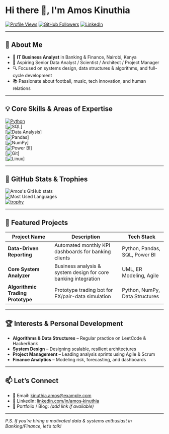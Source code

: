 # Hi there 👋, I'm **Amos Kinuthia**

[![Profile Views](https://komarev.com/ghpvc/?username=Amoskinuthia&color=blue)](https://github.com/Amoskinuthia)
[![GitHub Followers](https://img.shields.io/github/followers/Amoskinuthia?label=Follow&style=social)](https://github.com/Amoskinuthia)
[![LinkedIn](https://img.shields.io/badge/LinkedIn-Connect-blue?logo=linkedin)](https://www.linkedin.com/in/amos‐kinuthia/)  

---

## 🧩 About Me

- 💼 **IT Business Analyst** in Banking & Finance, Nairobi, Kenya  
- 🎯 Aspiring Senior Data Analyst / Scientist / Architect / Project Manager  
- 🔍 Focused on systems design, data structures & algorithms, and full-cycle development  
- 📚 Passionate about football, music, tech innovation, and human relations  

---

## 💡 Core Skills & Areas of Expertise

[![Python](https://img.shields.io/badge/Python-3776AB?style=for-the-badge&logo=python&logoColor=white)](https://www.python.org/)  
[![SQL](https://img.shields.io/badge/SQL‑PostgreSQL-%23336791?style=for-the-badge&logo=postgresql&logoColor=white)]  
[![Data Analysis](https://img.shields.io/badge/Data%20Analysis-green)]  
[![Pandas](https://img.shields.io/badge/Pandas-150458?style=for-the-badge&logo=pandas&logoColor=white)]  
[![NumPy](https://img.shields.io/badge/NumPy-013243?style=for-the-badge&logo=numpy&logoColor=white)]  
[![Power BI](https://img.shields.io/badge/Power%20BI-F2C811?style=for-the-badge&logo=powerbi&logoColor=white)]  
[![Git](https://img.shields.io/badge/Git-F05032?style=for-the-badge&logo=git&logoColor=white)]  
[![Linux](https://img.shields.io/badge/Linux-FCC624?style=for-the-badge&logo=linux&logoColor=black)]  

---

## 🚀 GitHub Stats & Trophies

![Amos's GitHub stats](https://github-readme-stats.vercel.app/api?username=Amoskinuthia&show_icons=true&theme=radical&count_private=true)  
![Most Used Languages](https://github-readme-stats.vercel.app/api/top-langs/?username=Amoskinuthia&layout=compact&theme=radical)  
[![trophy](https://github-profile-trophy.vercel.app/?username=Amoskinuthia&theme=radical)](https://github.com/ryo-ma/github-profile-trophy)

---

## 📂 Featured Projects

| Project Name | Description | Tech Stack |
|--------------|-------------|------------|
| **Data-Driven Reporting** | Automated monthly KPI dashboards for banking clients | Python, Pandas, SQL, Power BI |
| **Core System Analyzer** | Business analysis & system design for core banking integration | UML, ER Modeling, Agile |
| **Algorithmic Trading Prototype** | Prototype trading bot for FX/pair-data simulation | Python, NumPy, Data Structures |

---

## 🏆 Interests & Personal Development

- **Algorithms & Data Structures** – Regular practice on LeetCode & HackerRank  
- **System Design** – Designing scalable, resilient architectures  
- **Project Management** – Leading analysis sprints using Agile & Scrum  
- **Finance Analytics** – Modeling risk, forecasting, and dashboards  

---

## 📫 Let’s Connect

- 📧 Email: [kinuthia.amos@example.com](mailto:kinuthia.amos@example.com)  
- 💼 LinkedIn: [linkedin.com/in/amos‑kinuthia](https://www.linkedin.com/in/amos‑kinuthia/)  
- 📝 Portfolio / Blog: *(add link if available)*

---

*P.S. If you’re hiring a motivated data & systems enthusiast in Banking/Finance, let’s talk!*
